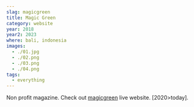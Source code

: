 ```yaml
---
slag: magicgreen
title: Magic Green
category: website
year: 2018
year2: 2023
where: bali, indonesia
images:
  - ./01.jpg
  - ./02.png
  - ./03.png
  - ./04.png
tags:
  - everything
---
```


Non profit magazine.
Check out [magicgreen](https://magicgreen.junglestar.org?source=rokma.com) live website.
[2020>today].
